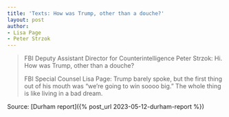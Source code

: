 ```yaml
---
title: 'Texts: How was Trump, other than a douche?'
layout: post
author:
- Lisa Page
- Peter Strzok
---
```


> FBI Deputy Assistant Director for Counterintelligence Peter Strzok: Hi. How was Trump, other than a douche?
>
> FBI Special Counsel Lisa Page: Trump barely spoke, but the first thing out of his mouth was “we’re going to win soooo big.” The whole thing is like living in a bad dream.

Source: [Durham report]({% post_url 2023-05-12-durham-report %})
